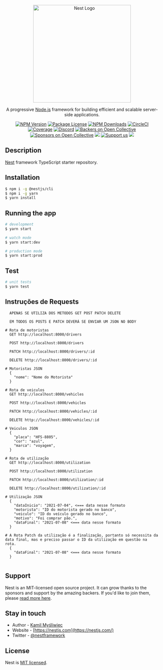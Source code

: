 <p align="center">
  <a href="http://nestjs.com/" target="blank"><img src="https://nestjs.com/img/logo_text.svg" width="320" alt="Nest Logo" /></a>
</p>

[circleci-image]: https://img.shields.io/circleci/build/github/nestjs/nest/master?token=abc123def456
[circleci-url]: https://circleci.com/gh/nestjs/nest

  <p align="center">A progressive <a href="http://nodejs.org" target="_blank">Node.js</a> framework for building efficient and scalable server-side applications.</p>
    <p align="center">
<a href="https://www.npmjs.com/~nestjscore" target="_blank"><img src="https://img.shields.io/npm/v/@nestjs/core.svg" alt="NPM Version" /></a>
<a href="https://www.npmjs.com/~nestjscore" target="_blank"><img src="https://img.shields.io/npm/l/@nestjs/core.svg" alt="Package License" /></a>
<a href="https://www.npmjs.com/~nestjscore" target="_blank"><img src="https://img.shields.io/npm/dm/@nestjs/common.svg" alt="NPM Downloads" /></a>
<a href="https://circleci.com/gh/nestjs/nest" target="_blank"><img src="https://img.shields.io/circleci/build/github/nestjs/nest/master" alt="CircleCI" /></a>
<a href="https://coveralls.io/github/nestjs/nest?branch=master" target="_blank"><img src="https://coveralls.io/repos/github/nestjs/nest/badge.svg?branch=master#9" alt="Coverage" /></a>
<a href="https://discord.gg/G7Qnnhy" target="_blank"><img src="https://img.shields.io/badge/discord-online-brightgreen.svg" alt="Discord"/></a>
<a href="https://opencollective.com/nest#backer" target="_blank"><img src="https://opencollective.com/nest/backers/badge.svg" alt="Backers on Open Collective" /></a>
<a href="https://opencollective.com/nest#sponsor" target="_blank"><img src="https://opencollective.com/nest/sponsors/badge.svg" alt="Sponsors on Open Collective" /></a>
  <a href="https://paypal.me/kamilmysliwiec" target="_blank"><img src="https://img.shields.io/badge/Donate-PayPal-ff3f59.svg"/></a>
    <a href="https://opencollective.com/nest#sponsor"  target="_blank"><img src="https://img.shields.io/badge/Support%20us-Open%20Collective-41B883.svg" alt="Support us"></a>
  <a href="https://twitter.com/nestframework" target="_blank"><img src="https://img.shields.io/twitter/follow/nestframework.svg?style=social&label=Follow"></a>
</p>
  <!--[![Backers on Open Collective](https://opencollective.com/nest/backers/badge.svg)](https://opencollective.com/nest#backer)
  [![Sponsors on Open Collective](https://opencollective.com/nest/sponsors/badge.svg)](https://opencollective.com/nest#sponsor)-->

## Description

[Nest](https://github.com/nestjs/nest) framework TypeScript starter repository.

## Installation

```bash
$ npm i -g @nestjs/cli
$ npm i -g yarn
$ yarn install
```

## Running the app

```bash
# development
$ yarn start

# watch mode
$ yarn start:dev

# production mode
$ yarn start:prod
```

## Test

```bash
# unit tests
$ yarn test
```

## Instruções de Requests
```
  APENAS SE UTILIZA DOS METODOS GET POST PATCH DELETE

  EM TODOS OS POSTS E PATCH DEVERÁ SE ENVIAR UM JSON NO BODY

# Rota de motoristas
  GET http://localhost:8000/drivers

  POST http://localhost:8000/drivers

  PATCH http://localhost:8000/drivers/:id

  DELETE http://localhost:8000/drivers/:id

# Motoristas JSON
  {
    "nome": "Nome do Motorista"
  }  

# Rota de veiculos
  GET http://localhost:8000/vehicles

  POST http://localhost:8000/vehicles

  PATCH http://localhost:8000/vehicles/:id

  DELETE http://localhost:8000/vehicles/:id

# Veiculos JSON
  {
    "placa": "HFS-8805",
    "cor": "azul",
    "marca": "voyagem",
  }  

# Rota de utilização
  GET http://localhost:8000/utilization

  POST http://localhost:8000/utilization

  PATCH http://localhost:8000/utilization/:id

  DELETE http://localhost:8000/utilization/:id

# Utilização JSON
  {
    "dataInicio": "2021-07-04", <=== data nesse formato
    "motorista": "ID do motorista gerado no banco",
    "veiculo": "ID do veículo gerado no banco",
    "motivo": "Foi comprar pão.",
    "dataFinal": "2021-07-08" <=== data nesse formato
  }

# A Rota Patch da utilização é a finalização, portanto só necessita da data final, mas e preciso passar o ID da utilização em questão na rota.
  {
    "dataFinal": "2021-07-08" <=== data nesse formato
  }
  
```

## Support

Nest is an MIT-licensed open source project. It can grow thanks to the sponsors and support by the amazing backers. If you'd like to join them, please [read more here](https://docs.nestjs.com/support).

## Stay in touch

- Author - [Kamil Myśliwiec](https://kamilmysliwiec.com)
- Website - [https://nestjs.com](https://nestjs.com/)
- Twitter - [@nestframework](https://twitter.com/nestframework)

## License

Nest is [MIT licensed](LICENSE).
